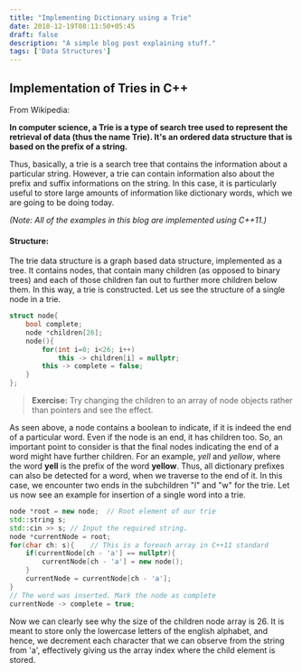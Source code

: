 ```yaml
---
title: "Implementing Dictionary using a Trie"
date: 2018-12-19T08:11:50+05:45
draft: false
description: "A simple blog post explaining stuff."
tags: ['Data Structures']
---
```


## Implementation of Tries in C++

From Wikipedia: 

**In computer science, a Trie is a type of search tree used to represent the retrieval of data (thus the name Trie). It's an ordered data structure that is based on the prefix of a string.**

Thus, basically, a trie is a search tree that contains the information about a particular string. However, a trie can contain information also about the prefix and suffix informations on the string. In this case, it is particularly useful to store large amounts of information like dictionary words, which we are going to be doing today.

 *(Note: All of the examples in this blog are implemented using C++11.)*

#### Structure:

The trie data structure is a graph based data structure, implemented as a tree. It contains nodes, that contain many children (as opposed to binary trees) and each of those children fan out to further more children below them. In this way, a trie is constructed. Let us see the structure of a single node in a trie.

``` c++ 
struct node{
    bool complete;
    node *children[26];
    node(){
        for(int i=0; i<26; i++)
            this -> children[i] = nullptr;
        this -> complete = false;
    }
};
```

>  **Exercise:** Try changing the children to an array of node objects rather than pointers and see the effect.

As seen above, a node contains a boolean to indicate, if it is indeed the end of a particular word. Even if the node is an end, it has children too. So, an important point to consider is that the final nodes indicating the end of a word might have further children. For an example, *yell* and *yellow*, where the word **yell** is the prefix of the word **yellow**. Thus, all dictionary prefixes can also be detected for a word, when we traverse to the end of it. In this case, we encounter two ends in the subchildren "l" and "w" for the trie. Let us now see an example for insertion of a single word into a trie.

```c++
node *root = new node;	// Root element of our trie
std::string s;
std::cin >> s; // Input the required string.
node *currentNode = root;
for(char ch: s){	// This is a foreach array in C++11 standard
    if(currentNode[ch - 'a'] == nullptr){
        currentNode[ch - 'a'] = new node();
    }
    currentNode = currentNode[ch - 'a'];
}
// The word was inserted. Mark the node as complete
currentNode -> complete = true;
```

Now we can clearly see why the size of the children node array is 26. It is meant to store only the lowercase letters of the english alphabet, and hence, we decrement each character that we can observe from the string from 'a', effectively giving us the array index where the child element is stored.